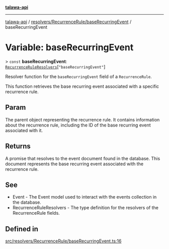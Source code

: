 [**talawa-api**](../../../../README.md)

***

[talawa-api](../../../../modules.md) / [resolvers/RecurrenceRule/baseRecurringEvent](../README.md) / baseRecurringEvent

# Variable: baseRecurringEvent

\> `const` **baseRecurringEvent**: [`RecurrenceRuleResolvers`](../../../../types/generatedGraphQLTypes/type-aliases/RecurrenceRuleResolvers.md)\[`"baseRecurringEvent"`\]

Resolver function for the `baseRecurringEvent` field of a `RecurrenceRule`.

This function retrieves the base recurring event associated with a specific recurrence rule.

## Param

The parent object representing the recurrence rule. It contains information about the recurrence rule, including the ID of the base recurring event associated with it.

## Returns

A promise that resolves to the event document found in the database. This document represents the base recurring event associated with the recurrence rule.

## See

 - Event - The Event model used to interact with the events collection in the database.
 - RecurrenceRuleResolvers - The type definition for the resolvers of the RecurrenceRule fields.

## Defined in

[src/resolvers/RecurrenceRule/baseRecurringEvent.ts:16](https://github.com/PalisadoesFoundation/talawa-api/blob/3a5276aff43f5de4f7fab3ec9683a420dcdc7a06/src/resolvers/RecurrenceRule/baseRecurringEvent.ts#L16)
